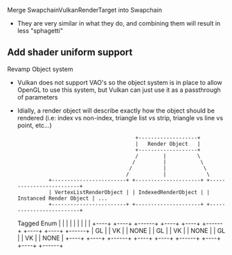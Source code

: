 Merge SwapchainVulkanRenderTarget into Swapchain
- They are very similar in what they do, and combining them will result in less "sphagetti"

Add shader uniform support
- 

Revamp Object system
- Vulkan does not support VAO's so the object system is in place to allow OpenGL to use this system, but Vulkan
    can just use it as a passthrough of parameters
- Idially, a render object will describe exactly how the object should be rendered (i.e: index vs non-index, triangle list vs strip,
    triangle vs line vs point, etc...)

                                            +-------------------+
                                            |   Render Object   |
                                            +-------------------+
                                            /        |          \
                                           /         |           \
                                          /          |            \
                                         /           |             \
                +------------------------+ +---------------------+ +-------------------------+
                | VertexListRenderObject | | IndexedRenderObject | | Instanced Render Object | ...
                +------------------------+ +---------------------+ +-------------------------+
    Tagged Enum   |      |       |            |      |       |            |      |       |
                +----+ +----+ +------+      +----+ +----+ +------+      +----+ +----+ +------+
                | GL | | VK | | NONE |      | GL | | VK | | NONE |      | GL | | VK | | NONE |
                +----+ +----+ +------+      +----+ +----+ +------+      +----+ +----+ +------+

